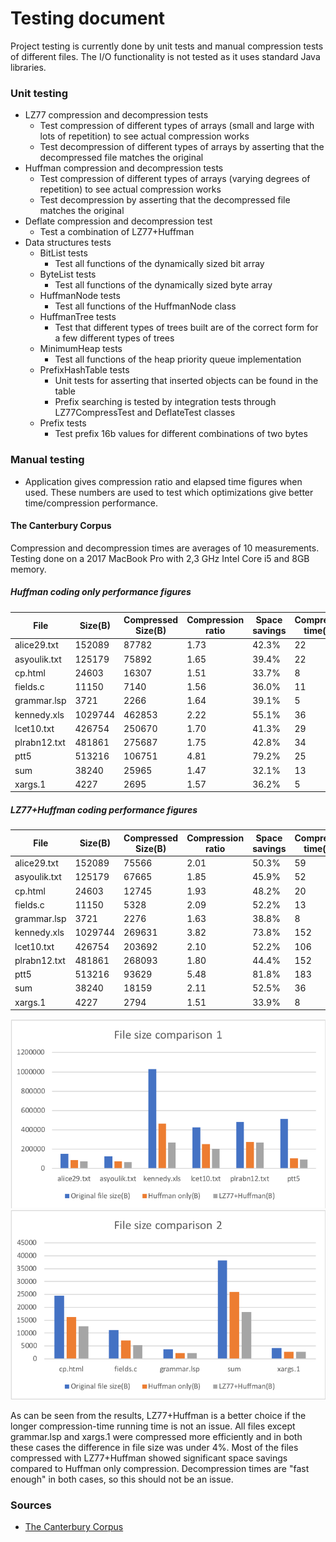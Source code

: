 # Testing document

Project testing is currently done by unit tests and manual compression tests of different files. The I/O functionality is not tested as it uses standard Java libraries.

### Unit testing

  * LZ77 compression and decompression tests
    * Test compression of different types of arrays (small and large with lots of repetition) to see actual compression works
    * Test decompression of different types of arrays by asserting that the decompressed file matches the original
  * Huffman compression and decompression tests
    * Test compression of different types of arrays (varying degrees of repetition) to see actual compression works
    * Test decompression by asserting that the decompressed file matches the original
  * Deflate compression and decompression test
    * Test a combination of LZ77+Huffman
  * Data structures tests
    * BitList tests
      * Test all functions of the dynamically sized bit array
    * ByteList tests
      * Test all functions of the dynamically sized byte array
    * HuffmanNode tests
      * Test all functions of the HuffmanNode class
    * HuffmanTree tests
      * Test that different types of trees built are of the correct form for a few different types of trees
    * MinimumHeap tests
      * Test all functions of the heap priority queue implementation
    * PrefixHashTable tests
      * Unit tests for asserting that inserted objects can be found in the table
      * Prefix searching is tested by integration tests through LZ77CompressTest and DeflateTest classes
    * Prefix tests
      * Test prefix 16b values for different combinations of two bytes
    
  
  
### Manual testing

  * Application gives compression ratio and elapsed time figures when used. These numbers are used to test which optimizations give better time/compression performance.

#### The Canterbury Corpus

Compression and decompression times are averages of 10 measurements. Testing done on a 2017 MacBook Pro with 2,3 GHz Intel Core i5 and 8GB memory.

##### Huffman coding only performance figures

| File         | Size(B)  | Compressed Size(B) | Compression ratio | Space savings | Compression time(ms) | Decompression time(ms) |
| ------------ | -------- | ------------------ | ------------------| ------------- | -------------------- | ---------------------- |
| alice29.txt  | 152089   | 87782              | 1.73              | 42.3%         | 22                   | 16                     |
| asyoulik.txt | 125179   | 75892              | 1.65              | 39.4%         | 22                   | 19                     |
| cp.html      | 24603    | 16307              | 1.51              | 33.7%         | 8                    | 9                      |
| fields.c     | 11150    | 7140               | 1.56              | 36.0%         | 11                   | 9                      |
| grammar.lsp  | 3721     | 2266               | 1.64              | 39.1%         | 5                    | 5                      |
| kennedy.xls  | 1029744  | 462853             | 2.22              | 55.1%         | 36                   | 35                     |
| lcet10.txt   | 426754   | 250670             | 1.70              | 41.3%         | 29                   | 24                     |
| plrabn12.txt | 481861   | 275687             | 1.75              | 42.8%         | 34                   | 26                     |
| ptt5         | 513216   | 106751             | 4.81              | 79.2%         | 25                   | 20                     |
| sum          | 38240    | 25965              | 1.47              | 32.1%         | 13                   | 10                     |
| xargs.1      | 4227     | 2695               | 1.57              | 36.2%         | 5                    | 4                      |

##### LZ77+Huffman coding performance figures

| File         | Size(B)  | Compressed Size(B) | Compression ratio | Space savings | Compression time(ms) | Decompression time(ms) |
| ------------ | -------- | ------------------ | ------------------| ------------- | -------------------- | ---------------------- |
| alice29.txt  | 152089   | 75566              | 2.01              | 50.3%         | 59                   | 32                     |
| asyoulik.txt | 125179   | 67665              | 1.85              | 45.9%         | 52                   | 29                     |
| cp.html      | 24603    | 12745              | 1.93              | 48.2%         | 20                   | 13                     |
| fields.c     | 11150    | 5328               | 2.09              | 52.2%         | 13                   | 9                      |
| grammar.lsp  | 3721     | 2276               | 1.63              | 38.8%         | 8                    | 6                      |
| kennedy.xls  | 1029744  | 269631             | 3.82              | 73.8%         | 152                  | 49                     |
| lcet10.txt   | 426754   | 203692             | 2.10              | 52.2%         | 106                  | 52                     |
| plrabn12.txt | 481861   | 268093             | 1.80              | 44.4%         | 152                  | 57                     |
| ptt5         | 513216   | 93629              | 5.48              | 81.8%         | 183                  | 40                     |
| sum          | 38240    | 18159              | 2.11              | 52.5%         | 36                   | 14                     |
| xargs.1      | 4227     | 2794               | 1.51              | 33.9%         | 8                    | 7                      |

<img src="https://raw.githubusercontent.com/tjouni/j-pack/master/docs/sizechart1.png">

<img src="https://raw.githubusercontent.com/tjouni/j-pack/master/docs/sizechart2.png">

As can be seen from the results, LZ77+Huffman is a better choice if the longer compression-time running time is not an issue. All files except grammar.lsp and xargs.1 were compressed more efficiently and in both these cases the difference in file size was under 4%. Most of the files compressed with LZ77+Huffman showed significant space savings compared to Huffman only compression. Decompression times are "fast enough" in both cases, so this should not be an issue.


### Sources

  * [The Canterbury Corpus](http://corpus.canterbury.ac.nz/descriptions/#cantrbry)
